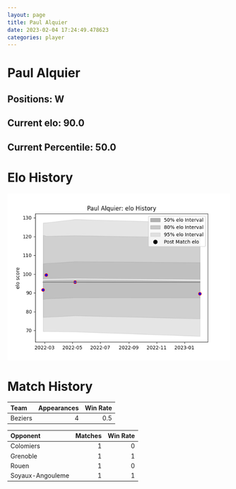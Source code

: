 ```yaml
---  
layout: page  
title: Paul Alquier  
date: 2023-02-04 17:24:49.478623  
categories: player  
---
```

# Paul Alquier

## Positions: W

## Current elo: 90.0

## Current Percentile: 50.0

# Elo History


![elo history](history_PaulAlquier.png)
# Match History


| Team    |   Appearances |   Win Rate |
|:--------|--------------:|-----------:|
| Beziers |             4 |        0.5 |

| Opponent         |   Matches |   Win Rate |
|:-----------------|----------:|-----------:|
| Colomiers        |         1 |          0 |
| Grenoble         |         1 |          1 |
| Rouen            |         1 |          0 |
| Soyaux-Angouleme |         1 |          1 |